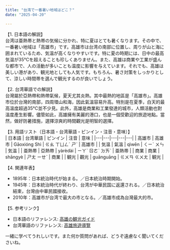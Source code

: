 ```yaml
---
title: "台湾で一番暑い地域はどこ？"
date: "2025-04-20"

---
```


【1. 日本語の解説】  
台湾は亜熱帯と熱帯の気候に分かれ、特に夏はとても暑くなります。その中で、一番暑い地域は「高雄市」です。高雄市は台湾の南部に位置し、周りが山と海に囲まれているため、気温が高くなりやすいです。特に夏の時期には、日中の最高気温が35℃を超えることも珍しくありません。また、高雄は商業や工業が盛んな都市で、人の活動が多いことも温度に影響を与えています。それでも、高雄は美しい港があり、観光地としても人気です。もちろん、暑さ対策をしっかりとして、涼しい時間帯を選んで観光するのが良いでしょう。

【2. 台湾華語での解説】  
台灣屬於亞熱帶和熱帶氣候，夏天尤其炎熱。其中最熱的地區是「高雄市」。高雄市位於台灣的南部，四周環山和海，因此氣溫容易升高。特別是在夏季，白天的最高溫度超過35℃並不少見。此外，高雄是商業和工業發達的城市，人類活動也對溫度產生影響。儘管如此，高雄擁有美麗的港口，也是一個受歡迎的旅遊地點。當然，做好防暑措施，選擇涼爽的時間觀光是明智的選擇。

【3. 用語リスト（日本語・台湾華語・ピンイン・注音・意味）】  
| 日本語 | 台湾華語 | ピンイン | 注音 | 意味 |
|---|---|---|---|---|
| 高雄市 | 高雄市 | Gāoxióng Shì | ㄍㄠ ㄒㄩㄥˊ ㄕˋ | 高雄市 |
| 気温 | 氣溫 | qìwēn | ㄑㄧˋ ㄨㄣ | 気温 |
| 亜熱帯 | 亞熱帶 | yàrèdài | ㄧㄚˋ ㄖㄜˋ ㄉㄞˋ | 亜熱帯 |
| 商業 | 商業 | shāngyè | ㄕㄤ ㄧㄝˋ | 商業 |
| 観光 | 觀光 | guānguāng | ㄍㄨㄢ ㄍㄨㄤ | 観光 |

【4. 関連年表】  
- 1895年：日本統治時代が始まる。／日本統治時期開始。
- 1945年：日本統治時代が終わり、台湾が中華民国に返還される。／日本統治結束，台灣由中華民國接收。
- 2010年：高雄市が台湾で最大の市となる。／高雄市成為台灣最大的市。

【5. 参考リンク】  
- 日本語のリファレンス: [高雄の観光ガイド](https://www.japan.travel/ja/world-heritage/list/unesco/0000198/)
- 台湾華語のリファレンス: [高雄旅遊導覽](https://www.taiwan.net.tw/m1.aspx?sNo=0001016)

一緒に学べてうれしいです。また何か質問があれば、どうぞ遠慮なく聞いてくださいね。
